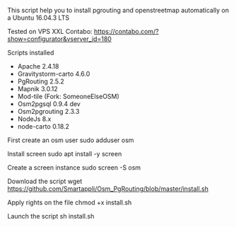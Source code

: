 This script help you to install pgrouting and openstreetmap automatically on a Ubuntu 16.04.3 LTS

Tested on VPS XXL Contabo: https://contabo.com/?show=configurator&vserver_id=180

Scripts installed
* Apache 2.4.18
* Gravitystorm-carto 4.6.0
* PgRouting 2.5.2
* Mapnik 3.0.12
* Mod-tile (Fork: SomeoneElseOSM)
* Osm2pgsql 0.9.4 dev
* Osm2pgrouting 2.3.3
* NodeJs 8.x
* node-carto 0.18.2

First create an osm user
sudo adduser osm

Install screen 
sudo apt install -y screen

Create a screen instance
sudo screen -S osm

Download the script
wget https://github.com/Smartappli/Osm_PgRouting/blob/master/install.sh

Apply rights on the file
chmod +x install.sh

Launch the script
sh install.sh
